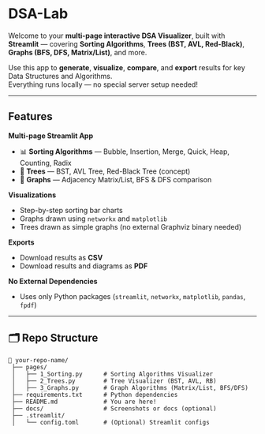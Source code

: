 # DSA-Lab

Welcome to your **multi-page interactive DSA Visualizer**, built with **Streamlit** — covering **Sorting Algorithms**, **Trees (BST, AVL, Red-Black)**, **Graphs (BFS, DFS, Matrix/List)**, and more.

Use this app to **generate**, **visualize**, **compare**, and **export** results for key Data Structures and Algorithms.  
Everything runs locally — no special server setup needed!

---

## Features

**Multi-page Streamlit App**  
- 📊 **Sorting Algorithms** — Bubble, Insertion, Merge, Quick, Heap, Counting, Radix
- 🌳 **Trees** — BST, AVL Tree, Red-Black Tree (concept)
- 🔗 **Graphs** — Adjacency Matrix/List, BFS & DFS comparison

**Visualizations**
- Step-by-step sorting bar charts
- Graphs drawn using `networkx` and `matplotlib`
- Trees drawn as simple graphs (no external Graphviz binary needed)

 **Exports**
- Download results as **CSV**
- Download results and diagrams as **PDF**

**No External Dependencies**
- Uses only Python packages (`streamlit`, `networkx`, `matplotlib`, `pandas`, `fpdf`)

---

## 🗂️ Repo Structure

```plaintext
📂 your-repo-name/
 ├── pages/
 │   ├── 1_Sorting.py      # Sorting Algorithms Visualizer
 │   ├── 2_Trees.py        # Tree Visualizer (BST, AVL, RB)
 │   ├── 3_Graphs.py       # Graph Algorithms (Matrix/List, BFS/DFS)
 ├── requirements.txt      # Python dependencies
 ├── README.md             # You are here!
 ├── docs/                 # Screenshots or docs (optional)
 ├── .streamlit/
 │   └── config.toml       # (Optional) Streamlit configs

